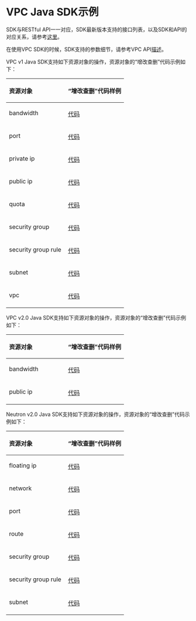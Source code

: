 # VPC Java SDK示例<a name="sdk_01_0014"></a>

SDK与RESTful API一一对应，SDK最新版本支持的接口列表，以及SDK和API的对应关系，请参考[这里](Java-VPC.md)。

在使用VPC SDK的时候，SDK支持的参数细节，请参考VPC API[描述](https://support.huaweicloud.com/api-vpc/zh-cn_topic_0050065465.html)。

VPC v1 Java SDK支持如下资源对象的操作，资源对象的“增改查删”代码示例如下：

<a name="table6858427153219"></a>
<table><thead align="left"><tr id="row112013284329"><th class="cellrowborder" valign="top" width="50%" id="mcps1.1.3.1.1"><p id="p22092815328"><a name="p22092815328"></a><a name="p22092815328"></a>资源对象</p>
</th>
<th class="cellrowborder" valign="top" width="50%" id="mcps1.1.3.1.2"><p id="p13201428163214"><a name="p13201428163214"></a><a name="p13201428163214"></a>“增改查删”代码样例</p>
</th>
</tr>
</thead>
<tbody><tr id="row720152814329"><td class="cellrowborder" valign="top" width="50%" headers="mcps1.1.3.1.1 "><p id="p1820102863210"><a name="p1820102863210"></a><a name="p1820102863210"></a>bandwidth</p>
</td>
<td class="cellrowborder" valign="top" width="50%" headers="mcps1.1.3.1.2 "><p id="p620152810323"><a name="p620152810323"></a><a name="p620152810323"></a><a href="https://github.com/huaweicloud/huaweicloud-sdk-java/blob/master/examples/vpc/v1/BandWidthV1Demo.java" target="_blank" rel="noopener noreferrer">代码</a></p>
</td>
</tr>
<tr id="row9201280329"><td class="cellrowborder" valign="top" width="50%" headers="mcps1.1.3.1.1 "><p id="p12208282321"><a name="p12208282321"></a><a name="p12208282321"></a>port</p>
</td>
<td class="cellrowborder" valign="top" width="50%" headers="mcps1.1.3.1.2 "><p id="p19204281322"><a name="p19204281322"></a><a name="p19204281322"></a><a href="https://github.com/huaweicloud/huaweicloud-sdk-java/blob/master/examples/vpc/v1/PortV1Demo.java" target="_blank" rel="noopener noreferrer">代码</a></p>
</td>
</tr>
<tr id="row152012282329"><td class="cellrowborder" valign="top" width="50%" headers="mcps1.1.3.1.1 "><p id="p13205288326"><a name="p13205288326"></a><a name="p13205288326"></a>private ip</p>
</td>
<td class="cellrowborder" valign="top" width="50%" headers="mcps1.1.3.1.2 "><p id="p62082873214"><a name="p62082873214"></a><a name="p62082873214"></a><a href="https://github.com/huaweicloud/huaweicloud-sdk-java/blob/master/examples/vpc/v1/PrivateIpV1Demo.java" target="_blank" rel="noopener noreferrer">代码</a></p>
</td>
</tr>
<tr id="row1321172817320"><td class="cellrowborder" valign="top" width="50%" headers="mcps1.1.3.1.1 "><p id="p821172873210"><a name="p821172873210"></a><a name="p821172873210"></a>public ip</p>
</td>
<td class="cellrowborder" valign="top" width="50%" headers="mcps1.1.3.1.2 "><p id="p2021132820326"><a name="p2021132820326"></a><a name="p2021132820326"></a><a href="https://github.com/huaweicloud/huaweicloud-sdk-java/blob/master/examples/vpc/v1/PublicIpV1Demo.java" target="_blank" rel="noopener noreferrer">代码</a></p>
</td>
</tr>
<tr id="row12211284325"><td class="cellrowborder" valign="top" width="50%" headers="mcps1.1.3.1.1 "><p id="p12211828193216"><a name="p12211828193216"></a><a name="p12211828193216"></a>quota</p>
</td>
<td class="cellrowborder" valign="top" width="50%" headers="mcps1.1.3.1.2 "><p id="p621162813323"><a name="p621162813323"></a><a name="p621162813323"></a><a href="https://github.com/huaweicloud/huaweicloud-sdk-java/blob/master/examples/vpc/v1/QuotaV1Demo.java" target="_blank" rel="noopener noreferrer">代码</a></p>
</td>
</tr>
<tr id="row14216287328"><td class="cellrowborder" valign="top" width="50%" headers="mcps1.1.3.1.1 "><p id="p4211828163217"><a name="p4211828163217"></a><a name="p4211828163217"></a>security group</p>
</td>
<td class="cellrowborder" valign="top" width="50%" headers="mcps1.1.3.1.2 "><p id="p1121162819329"><a name="p1121162819329"></a><a name="p1121162819329"></a><a href="https://github.com/huaweicloud/huaweicloud-sdk-java/blob/master/examples/vpc/v1/SecurityGroupV1Demo.java" target="_blank" rel="noopener noreferrer">代码</a></p>
</td>
</tr>
<tr id="row1721162816328"><td class="cellrowborder" valign="top" width="50%" headers="mcps1.1.3.1.1 "><p id="p22120282325"><a name="p22120282325"></a><a name="p22120282325"></a>security group rule</p>
</td>
<td class="cellrowborder" valign="top" width="50%" headers="mcps1.1.3.1.2 "><p id="p1721132813213"><a name="p1721132813213"></a><a name="p1721132813213"></a><a href="https://github.com/huaweicloud/huaweicloud-sdk-java/blob/master/examples/vpc/v1/SecurityGroupV1Demo.java" target="_blank" rel="noopener noreferrer">代码</a></p>
</td>
</tr>
<tr id="row112112893220"><td class="cellrowborder" valign="top" width="50%" headers="mcps1.1.3.1.1 "><p id="p521122823213"><a name="p521122823213"></a><a name="p521122823213"></a>subnet</p>
</td>
<td class="cellrowborder" valign="top" width="50%" headers="mcps1.1.3.1.2 "><p id="p12192853216"><a name="p12192853216"></a><a name="p12192853216"></a><a href="https://github.com/huaweicloud/huaweicloud-sdk-java/blob/master/examples/vpc/v1/SubnetsV1Demo.java" target="_blank" rel="noopener noreferrer">代码</a></p>
</td>
</tr>
<tr id="row1921132893218"><td class="cellrowborder" valign="top" width="50%" headers="mcps1.1.3.1.1 "><p id="p9217288323"><a name="p9217288323"></a><a name="p9217288323"></a>vpc</p>
</td>
<td class="cellrowborder" valign="top" width="50%" headers="mcps1.1.3.1.2 "><p id="p72192883216"><a name="p72192883216"></a><a name="p72192883216"></a><a href="https://github.com/huaweicloud/huaweicloud-sdk-java/blob/master/examples/vpc/v1/VpcV1Demo.java" target="_blank" rel="noopener noreferrer">代码</a></p>
</td>
</tr>
</tbody>
</table>

VPC v2.0 Java SDK支持如下资源对象的操作，资源对象的“增改查删”代码示例如下：

<a name="table1890327103215"></a>
<table><thead align="left"><tr id="row3211288326"><th class="cellrowborder" valign="top" width="50%" id="mcps1.1.3.1.1"><p id="p19211528193214"><a name="p19211528193214"></a><a name="p19211528193214"></a>资源对象</p>
</th>
<th class="cellrowborder" valign="top" width="50%" id="mcps1.1.3.1.2"><p id="p13211928173211"><a name="p13211928173211"></a><a name="p13211928173211"></a>“增改查删”代码样例</p>
</th>
</tr>
</thead>
<tbody><tr id="row1421162815322"><td class="cellrowborder" valign="top" width="50%" headers="mcps1.1.3.1.1 "><p id="p72122853212"><a name="p72122853212"></a><a name="p72122853212"></a>bandwidth</p>
</td>
<td class="cellrowborder" valign="top" width="50%" headers="mcps1.1.3.1.2 "><p id="p1621132833211"><a name="p1621132833211"></a><a name="p1621132833211"></a><a href="https://github.com/huaweicloud/huaweicloud-sdk-java/blob/master/examples/vpc/v2/BandWidthDemoV2.java" target="_blank" rel="noopener noreferrer">代码</a></p>
</td>
</tr>
<tr id="row52172863217"><td class="cellrowborder" valign="top" width="50%" headers="mcps1.1.3.1.1 "><p id="p20221628193216"><a name="p20221628193216"></a><a name="p20221628193216"></a>public ip</p>
</td>
<td class="cellrowborder" valign="top" width="50%" headers="mcps1.1.3.1.2 "><p id="p0226285320"><a name="p0226285320"></a><a name="p0226285320"></a><a href="https://github.com/huaweicloud/huaweicloud-sdk-java/blob/master/examples/vpc/v2/PublicIpDemoV2.java" target="_blank" rel="noopener noreferrer">代码</a></p>
</td>
</tr>
</tbody>
</table>

Neutron v2.0 Java SDK支持如下资源对象的操作，资源对象的“增改查删”代码示例如下：

<a name="table8813102010333"></a>
<table><thead align="left"><tr id="row989772093311"><th class="cellrowborder" valign="top" width="50%" id="mcps1.1.3.1.1"><p id="p08977202330"><a name="p08977202330"></a><a name="p08977202330"></a>资源对象</p>
</th>
<th class="cellrowborder" valign="top" width="50%" id="mcps1.1.3.1.2"><p id="p789712019338"><a name="p789712019338"></a><a name="p789712019338"></a>“增改查删”代码样例</p>
</th>
</tr>
</thead>
<tbody><tr id="row98973201337"><td class="cellrowborder" valign="top" width="50%" headers="mcps1.1.3.1.1 "><p id="p2897122016337"><a name="p2897122016337"></a><a name="p2897122016337"></a>floating ip</p>
</td>
<td class="cellrowborder" valign="top" width="50%" headers="mcps1.1.3.1.2 "><p id="p2897152020336"><a name="p2897152020336"></a><a name="p2897152020336"></a><a href="https://github.com/huaweicloud/huaweicloud-sdk-java/blob/master/examples/network/v2/FloatingIP.java" target="_blank" rel="noopener noreferrer">代码</a></p>
</td>
</tr>
<tr id="row88977206337"><td class="cellrowborder" valign="top" width="50%" headers="mcps1.1.3.1.1 "><p id="p19897920143318"><a name="p19897920143318"></a><a name="p19897920143318"></a>network</p>
</td>
<td class="cellrowborder" valign="top" width="50%" headers="mcps1.1.3.1.2 "><p id="p188974200339"><a name="p188974200339"></a><a name="p188974200339"></a><a href="https://github.com/huaweicloud/huaweicloud-sdk-java/blob/master/examples/network/v2/NetworkDemo.java" target="_blank" rel="noopener noreferrer">代码</a></p>
</td>
</tr>
<tr id="row13897132011331"><td class="cellrowborder" valign="top" width="50%" headers="mcps1.1.3.1.1 "><p id="p78971720123318"><a name="p78971720123318"></a><a name="p78971720123318"></a>port</p>
</td>
<td class="cellrowborder" valign="top" width="50%" headers="mcps1.1.3.1.2 "><p id="p11897152013331"><a name="p11897152013331"></a><a name="p11897152013331"></a><a href="https://github.com/huaweicloud/huaweicloud-sdk-java/blob/master/examples/network/v2/PortDemo.java" target="_blank" rel="noopener noreferrer">代码</a></p>
</td>
</tr>
<tr id="row108981205339"><td class="cellrowborder" valign="top" width="50%" headers="mcps1.1.3.1.1 "><p id="p1289811207337"><a name="p1289811207337"></a><a name="p1289811207337"></a>route</p>
</td>
<td class="cellrowborder" valign="top" width="50%" headers="mcps1.1.3.1.2 "><p id="p18898142018330"><a name="p18898142018330"></a><a name="p18898142018330"></a><a href="https://github.com/huaweicloud/huaweicloud-sdk-java/blob/master/examples/network/v2/RouteDemo.java" target="_blank" rel="noopener noreferrer">代码</a></p>
</td>
</tr>
<tr id="row98985207337"><td class="cellrowborder" valign="top" width="50%" headers="mcps1.1.3.1.1 "><p id="p11898202063313"><a name="p11898202063313"></a><a name="p11898202063313"></a>security group</p>
</td>
<td class="cellrowborder" valign="top" width="50%" headers="mcps1.1.3.1.2 "><p id="p189817203335"><a name="p189817203335"></a><a name="p189817203335"></a><a href="https://github.com/huaweicloud/huaweicloud-sdk-java/blob/master/examples/network/v2/SecurityGroupDemo.java" target="_blank" rel="noopener noreferrer">代码</a></p>
</td>
</tr>
<tr id="row16898112053320"><td class="cellrowborder" valign="top" width="50%" headers="mcps1.1.3.1.1 "><p id="p789892010338"><a name="p789892010338"></a><a name="p789892010338"></a>security group rule</p>
</td>
<td class="cellrowborder" valign="top" width="50%" headers="mcps1.1.3.1.2 "><p id="p18898202043317"><a name="p18898202043317"></a><a name="p18898202043317"></a><a href="https://github.com/huaweicloud/huaweicloud-sdk-java/blob/master/examples/network/v2/SecurityGroupRuleDemo.java" target="_blank" rel="noopener noreferrer">代码</a></p>
</td>
</tr>
<tr id="row16898420173320"><td class="cellrowborder" valign="top" width="50%" headers="mcps1.1.3.1.1 "><p id="p1889892019331"><a name="p1889892019331"></a><a name="p1889892019331"></a>subnet</p>
</td>
<td class="cellrowborder" valign="top" width="50%" headers="mcps1.1.3.1.2 "><p id="p589842012338"><a name="p589842012338"></a><a name="p589842012338"></a><a href="https://github.com/huaweicloud/huaweicloud-sdk-java/blob/master/examples/network/v2/SubnetDemo.java" target="_blank" rel="noopener noreferrer">代码</a></p>
</td>
</tr>
</tbody>
</table>

